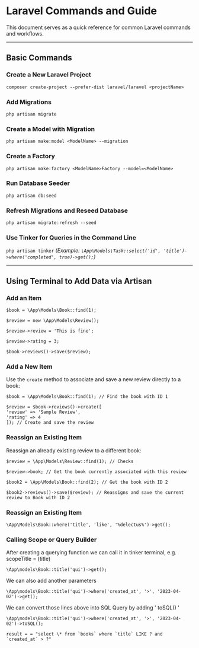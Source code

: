 # Laravel Commands and Guide

This document serves as a quick reference for common Laravel commands and workflows.

---

## Basic Commands

### Create a New Laravel Project

`composer create-project --prefer-dist laravel/laravel <projectName>`

### Add Migrations

`php artisan migrate`

### Create a Model with Migration

`php artisan make:model <ModelName> --migration`

### Create a Factory

`php artisan make:factory <ModelName>Factory --model=<ModelName>`

### Run Database Seeder

`php artisan db:seed`

### Refresh Migrations and Reseed Database

`php artisan migrate:refresh --seed`

### Use Tinker for Queries in the Command Line

`php artisan tinker`
_(Example: `\App\Models\Task::select('id', 'title')->where('completed', true)->get();`)_

---

## Using Terminal to Add Data via Artisan

### Add an Item

    $book = \App\Models\Book::find(1);

    $review = new \App\Models\Review();

    $review->review = 'This is fine';

    $review->rating = 3;

    $book->reviews()->save($review);

### Add a New Item

Use the `create` method to associate and save a new review directly to a book:

    $book = \App\Models\Book::find(1); // Find the book with ID 1

    $review = $book->reviews()->create([
    'review' => 'Sample Review',
    'rating' => 4
    ]); // Create and save the review

### Reassign an Existing Item

Reassign an already existing review to a different book:

    $review = \App\Models\Review::find(1); // Checks

    $review->book; // Get the book currently associated with this review

    $book2 = \App\Models\Book::find(2); // Get the book with ID 2

    $book2->reviews()->save($review); // Reassigns and save the current review to Book with ID 2

### Reassign an Existing Item

    \App\Models\Book::where('title', 'like', '%delectus%')->get();

### Calling Scope or Query Builder

After creating a querying function we can call it in tinker terminal, e.g. scopeTitle = (title)

    \App\models\Book::title('qui')->get();

We can also add another parameters

    \App\models\Book::title('qui')->where('created_at', '>', '2023-04-02')->get();

We can convert those lines above into SQL Query by adding ' toSQL() '

    \App\models\Book::title('qui')->where('created_at', '>', '2023-04-02')->toSQL();

    result = = "select \* from `books` where `title` LIKE ? and `created_at` > ?"
